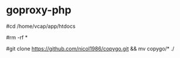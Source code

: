 # goproxy-php

#cd /home/vcap/app/htdocs

#rm -rf *

#git clone https://github.com/nicol1986/copygo.git && mv copygo/* ./
